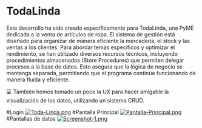 # TodaLinda
Este desarrollo ha sido creado específicamente para TodaLinda, una PyME dedicada a la venta de artículos de ropa. El sistema de gestión está diseñado para organizar de manera eficiente la mercadería, el stock y las ventas a los clientes.
Para abordar temas específicos y optimizar el rendimiento, se han utilizado diversos recursos técnicos, incluyendo procedimientos almacenados (Store Procedures) que permiten delegar procesos a la base de datos. Esto asegura que la lógica de negocio se mantenga separada, permitiendo que el programa continúe funcionando de manera fluida y eficiente.

💻  También hemos tomado un poco la UX para hacer amigable la visualización de los datos, utilizando un sistema CRUD.

#Login
[![Toda-Linda.png](https://i.postimg.cc/C1w0LF48/Toda-Linda.png)](https://postimg.cc/2q9M0NMj)
#Pantalla Principal
[![Pantalla-Principal.png](https://i.postimg.cc/tg3yj1Fy/Pantalla-Principal.png)](https://postimg.cc/Ty3Bj3kH)
#Pantallas de datos
[![Screenshot-1.png](https://i.postimg.cc/wjsgw4v1/Screenshot-1.png)](https://postimg.cc/xXYwCRLQ)
